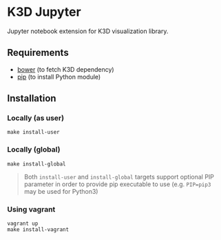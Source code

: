 # K3D Jupyter

Jupyter notebook extension for K3D visualization library.

## Requirements

* [bower](http://bower.io/#install-bower) (to fetch K3D dependency)
* [pip](https://pypi.python.org/pypi/pip) (to install Python module)

## Installation

### Locally (as user)

```console
make install-user
```

### Locally (global)

```console
make install-global
```

> Both `install-user` and `install-global` targets support optional PIP parameter in order to provide pip executable to use (e.g. `PIP=pip3` may be used for Python3)

### Using vagrant

```console
vagrant up
make install-vagrant
```
